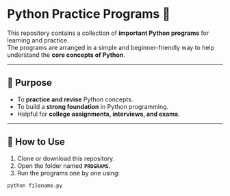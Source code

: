 # Python Practice Programs 🐍

This repository contains a collection of **important Python programs** for learning and practice.  
The programs are arranged in a simple and beginner-friendly way to help understand the **core concepts of Python**.

---

## 🎯 Purpose
- To **practice and revise** Python concepts.  
- To build a **strong foundation** in Python programming.  
- Helpful for **college assignments, interviews, and exams**.  

---

## 🚀 How to Use
1. Clone or download this repository.  
2. Open the folder named **`PROGRAMS`**.  
3. Run the programs one by one using:  

```bash
python filename.py
